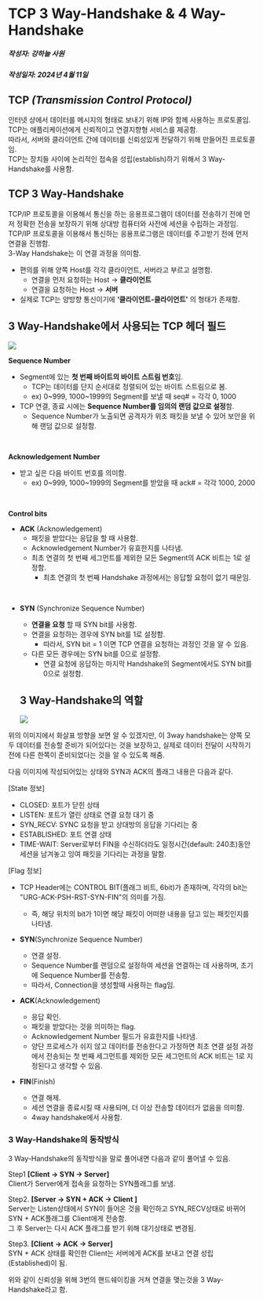 # TCP 3 Way-Handshake & 4 Way-Handshake
##### 작성자: 강하늘 사원
##### 작성일자: 2024년 4월 11일 

## TCP *(Transmission Control Protocol)*
인터넷 상에서 데이터를 메시지의 형태로 보내기 위해 IP와 함께 사용하는 프로토콜임. </br>
TCP는 애플리케이션에게 신뢰적이고 연결지향형 서비스를 제공함. </br>
따라서, 서버와 클라이언트 간에 데이터를 신뢰성있게 전달하기 위해 만들어진 프로토콜임. </br>
TCP는 장치들 사이에 논리적인 접속을 성립(establish)하기 위해서 3 Way-Handshake를 사용함. 

## TCP 3 Way-Handshake
TCP/IP 프로토콜을 이용해서 통신을 하는 응용프로그램이 데이터를 전송하기 전에 먼저 정확한 전송을 보장하기 위해 상대방 컴퓨터와 사전에 세션을 수립하는 과정임.</br>
TCP/IP 프로토콜을 이용해서 통신하는 응용프로그램은 데이터를 주고받기 전에 먼저 연결을 진행함. </br>
3-Way Handshake는 이 연결 과정을 의미함.


- 편의를 위해 양쪽 Host를 각각 클라이언트, 서버라고 부르고 설명함.
  - 연결을 먼저 요청하는 Host -> **클라이언트**
  - 연결을 요청하는 Host -> **서버**
- 실제로 TCP는 양방향 통신이기에 **‘클라이언트-클라이언트’** 의 형태가 존재함.

## 3 Way-Handshake에서 사용되는 TCP 헤더 필드
<img src="https://img1.daumcdn.net/thumb/R1280x0/?scode=mtistory2&fname=https%3A%2F%2Fblog.kakaocdn.net%2Fdn%2Fbln89g%2Fbtr7hQRnxHG%2F5K5g4MUKFvcfwIjjYeckh0%2Fimg.png">

__Sequence Number__

- Segment에 있는 **첫 번째 바이트의 바이트 스트림 번호**임.
  - TCP는 데이터를 단지 순서대로 정렬되어 있는 바이트 스트림으로 봄.
  - ex) 0\~999, 1000\~1999의 Segment를 보낼 때 seq# = 각각 0, 1000
- TCP 연결, 종료 시에는 **Sequence Number를 임의의 랜덤 값으로 설정**함.
  - Sequence Number가 노출되면 공격자가 위조 패킷을 보낼 수 있어 보안을 위해 랜덤 값으로 설정함.

</br>

__Acknowledgement Number__

- 받고 싶은 다음 바이트 번호를 의미함.
  - ex) 0\~999, 1000\~1999의 Segment를 받았을 때 ack# = 각각 1000, 2000

</br>

__Control bits__

- **ACK** (Acknowledgement)
  - 패킷을 받았다는 응답을 할 때 사용함.
  - Acknowledgement Number가 유효한지를 나타냄.
  - 최초 연결의 첫 번째 세그먼트를 제외한 모든 Segment의 ACK 비트는 1로 설정함.
    + 최초 연결의 첫 번째 Handshake 과정에서는 응답할 요청이 없기 때문임.

</br>

- **SYN** (Synchronize Sequence Number)
  - **연결을 요청** 할 때 SYN bit를 사용함.
  - 연결을 요청하는 경우에 SYN bit를 1로 설정함.
    - 따라서, SYN bit = 1 이면 TCP 연결을 요청하는 과정인 것을 알 수 있음.
  - 다른 모든 경우에는 SYN bit를 0으로 설정함.
    - 연결 요청에 응답하는 마지막 Handshake의 Segment에서도 SYN bit를 0으로 설정함.
   
  ## 3 Way-Handshake의 역할
  <img src="https://img1.daumcdn.net/thumb/R1280x0/?scode=mtistory2&fname=https%3A%2F%2Fblog.kakaocdn.net%2Fdn%2FcolneJ%2FbtrEE0Ggbwx%2FVzhD9eByIMPCRSn6QSGGy1%2Fimg.png">
위의 이미지에서 화살표 방향을 보면 알 수 있겠지만, 이 3way handshake는 양쪽 모두 데이터를 전송할 준비가 되어있다는 것을 보장하고, 실제로 데이터 전달이 시작하기 전에 다른 한쪽이 준비되었다는 것을 알 수 있도록 해줌.

 
다음 이미지에 작성되어있는 상태와 SYN과 ACK의 플래그 내용은 다음과 같다.

 
[State 정보]

- CLOSED: 포트가 닫힌 상태
- LISTEN: 포트가 열린 상태로 연결 요청 대기 중
- SYN_RECV: SYNC 요청을 받고 상대방의 응답을 기다리는 중
- ESTABLISHED: 포트 연결 상태
- TIME-WAIT: Server로부터 FIN을 수신하더라도 일정시간(default: 240초)동안 세션을 남겨놓고 잉여 패킷을 기다리는 과정을 말함.


[Flag 정보]

- TCP Header에는 CONTROL BIT(플래그 비트, 6bit)가 존재하며, 각각의 bit는 "URG-ACK-PSH-RST-SYN-FIN"의 의미를 가짐.
  - 즉, 해당 위치의 bit가 1이면 해당 패킷이 어떠한 내용을 담고 있는 패킷인지를 나타냄.




- **SYN**(Synchronize Sequence Number)

  - 연결 설정.
  - Sequence Number를 랜덤으로 설정하여 세션을 연결하는 데 사용하며, 초기에 Sequence Number를 전송함.
  - 따라서, Connection을 생성할때 사용하는 flag임.


- **ACK**(Acknowledgement)

  - 응답 확인.
  - 패킷을 받았다는 것을 의미하는 flag.
  - Acknowledgement Number 필드가 유효한지를 나타냄.
  - 양단 프로세스가 쉬지 않고 데이터를 전송한다고 가정하면 최초 연결 설정 과정에서 전송되는 첫 번째 세그먼트를 제외한 모든 세그먼트의 ACK 비트는 1로 지정된다고 생각할 수 있음.


- **FIN**(Finish)

  - 연결 해제.
  - 세션 연결을 종료시킬 때 사용되며, 더 이상 전송할 데이터가 없음을 의미함.
  - 4way handshake에서 사용함.


### 3 Way-Handshake의 동작방식

3 Way-Handshake의 동작방식을 말로 풀어내면 다음과 같이 풀어낼 수 있음.

 
Step1 __[Client -> SYN -> Server]__ </br>
Client가 Server에게 접속을 요청하는 SYN플래그를 보냄.


Step2. __[Server -> SYN + ACK -> Client ]__ </br>
Server는 Listen상태에서 SYN이 들어온 것을 확인하고 SYN_RECV상태로 바뀌어 SYN + ACK플래그를 Client에게 전송함.  </br>
그 후 Server는 다시 ACK 플래그를 받기 위해 대기상태로 변경됨.


Step3. __[Client -> ACK -> Server]__ </br>
SYN + ACK 상태를 확인한 Client는 서버에게 ACK를 보내고 연결 성립(Established)이 됨. 


위와 같이 신뢰성을 위해 3번의 핸드쉐이킹을 거쳐 연결을 맺는것을 3 Way-Handshake라고 함.



